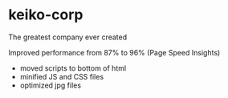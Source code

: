 # keiko-corp
The greatest company ever created

Improved performance from 87% to 96% (Page Speed Insights)
- moved scripts to bottom of html
- minified JS and CSS files
- optimized jpg files
